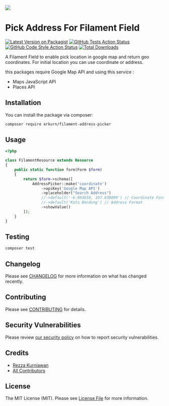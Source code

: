 <img src="https://banners.beyondco.de/Filament%20Address%20Picker.png?theme=light&packageManager=composer+require&packageName=erkurn%2Ffilament-address-picker&pattern=anchorsAway&style=style_2&description=Google+Map+API&md=1&showWatermark=0&fontSize=125px&images=globe&widths=300&heights=300" />

# Pick Address For Filament Field

[![Latest Version on Packagist](https://img.shields.io/packagist/v/erkurn/filament-address-picker.svg?style=flat-square)](https://packagist.org/packages/erkurn/filament-address-picker)
[![GitHub Tests Action Status](https://img.shields.io/github/workflow/status/erkurn/filament-address-picker/run-tests?label=tests)](https://github.com/erkurn/filament-address-picker/actions?query=workflow%3Arun-tests+branch%3Amain)
[![GitHub Code Style Action Status](https://img.shields.io/github/workflow/status/erkurn/filament-address-picker/Check%20&%20fix%20styling?label=code%20style)](https://github.com/erkurn/filament-address-picker/actions?query=workflow%3A"Check+%26+fix+styling"+branch%3Amain)
[![Total Downloads](https://img.shields.io/packagist/dt/erkurn/filament-address-picker.svg?style=flat-square)](https://packagist.org/packages/erkurn/filament-address-picker)

A Filament Field to enable pick location in google map and return geo coordinates.
For initial location you can use coordinate or address.

this packages require Google Map API and using this service : 
- Maps JavaScript API
- Places API

## Installation

You can install the package via composer:

```bash
composer require erkurn/filament-address-picker
```

## Usage

```php
<?php

class FilamentResource extends Resource
{
    public static function form(Form $form)
    {
        return $form->schema([
            AddressPicker::make('coordinate')
                ->apiKey('Google Map API')
                ->placeholder("Search Address")
                //->default('-6.903650, 107.639099') // Coordinate Format
                //->default('Kota Bandung') // Address Format
                ->showValue()
        ]);  
    }
}
```

## Testing

```bash
composer test
```

## Changelog

Please see [CHANGELOG](CHANGELOG.md) for more information on what has changed recently.

## Contributing

Please see [CONTRIBUTING](https://github.com/erkurn/.github/blob/main/CONTRIBUTING.md) for details.

## Security Vulnerabilities

Please review [our security policy](../../security/policy) on how to report security vulnerabilities.

## Credits

- [Rezza Kurniawan](https://github.com/erkurn)
- [All Contributors](../../contributors)

## License

The MIT License (MIT). Please see [License File](LICENSE.md) for more information.

